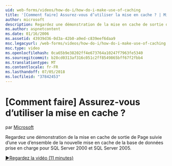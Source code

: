 ```yaml
---
uid: web-forms/videos/how-do-i/how-do-i-make-use-of-caching
title: '[Comment faire] Assurez-vous d’utiliser la mise en cache ? | Microsoft Docs'
author: microsoft
description: Regardez une démonstration de la mise en cache de sortie de Page suivie d’une vue d’ensemble de la nouvelle mise en cache de la base de données prise en charge pour SQL Server 2000 et SQL Server 2005.
ms.author: aspnetcontent
ms.date: 01/16/2006
ms.assetid: 43939d36-0d3a-42b0-a9ed-c839eef6daa9
msc.legacyurl: /web-forms/videos/how-do-i/how-do-i-make-use-of-caching
msc.type: video
ms.openlocfilehash: 0ca65b9e38202ff4e673764a10247f7963fe5340
ms.sourcegitcommit: b28cd0313af316c051c2ff8549865bff67f2fbb4
ms.translationtype: MT
ms.contentlocale: fr-FR
ms.lasthandoff: 07/05/2018
ms.locfileid: "37842453"
---
```

<a name="how-do-i-make-use-of-caching"></a>[Comment faire] Assurez-vous d’utiliser la mise en cache ?
====================
par [Microsoft](https://github.com/microsoft)

Regardez une démonstration de la mise en cache de sortie de Page suivie d’une vue d’ensemble de la nouvelle mise en cache de la base de données prise en charge pour SQL Server 2000 et SQL Server 2005.

[&#9654;Regardez la vidéo (11 minutes)](https://channel9.msdn.com/Blogs/ASP-NET-Site-Videos/how-do-i-make-use-of-caching)
